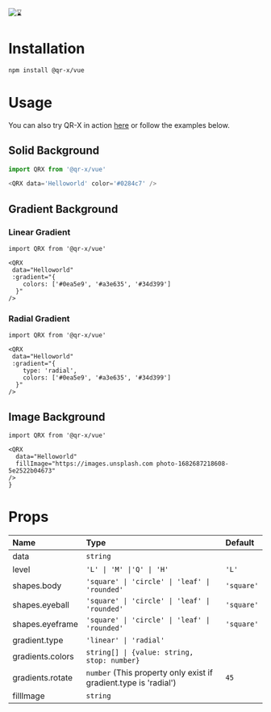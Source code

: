 ![⌛](https://github.com/devtrice/qr-x/assets/26962987/d97e00b9-ddf1-4af7-b1b4-35cd003492d8)

# Installation

```bash
npm install @qr-x/vue
```

# Usage

You can also try QR-X in action [here](https://qr-x.devtrice.dev/#playground) or follow the examples below.

## Solid Background

```ts
import QRX from '@qr-x/vue'

<QRX data='Helloworld' color='#0284c7' />
```

## Gradient Background

### Linear Gradient

```tsx
import QRX from '@qr-x/vue'

<QRX
 data="Helloworld"
 :gradient="{
    colors: ['#0ea5e9', '#a3e635', '#34d399']
  }"
/>
```

### Radial Gradient

```tsx
import QRX from '@qr-x/vue'

<QRX
 data="Helloworld"
 :gradient="{
    type: 'radial',
    colors: ['#0ea5e9', '#a3e635', '#34d399']
  }"
/>

```

## Image Background

```tsx
import QRX from '@qr-x/vue'

<QRX
  data="Helloworld"
  fillImage="https://images.unsplash.com photo-1682687218608-5e2522b04673"
/>
}
```

# Props

| Name             | Type                                                             | Default    |
| :--------------- | :--------------------------------------------------------------- | :--------- |
| data             | `string`                                                         |            |
| level            | `'L' \| 'M' \|'Q' \| 'H'`                                        | `'L'`      |
| shapes.body      | `'square' \| 'circle' \| 'leaf' \| 'rounded'`                    | `'square'` |
| shapes.eyeball   | `'square' \| 'circle' \| 'leaf' \| 'rounded'`                    | `'square'` |
| shapes.eyeframe  | `'square' \| 'circle' \| 'leaf' \| 'rounded'`                    | `'square'` |
| gradient.type    | `'linear' \| 'radial'`                                           |            |
| gradients.colors | `string[] \| {value: string, stop: number}`                      |            |
| gradients.rotate | `number` (This property only exist if gradient.type is 'radial') | `45`       |
| fillImage        | `string`                                                         |            |
